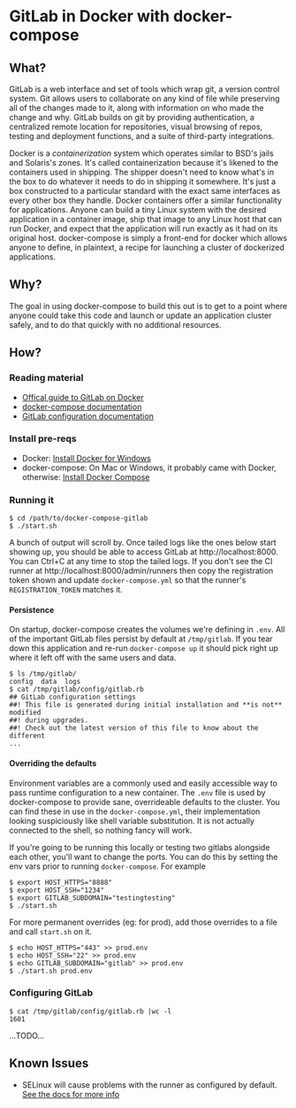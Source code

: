 # GitLab in Docker with docker-compose

## What?

GitLab is a web interface and set of tools which wrap git, a version control system. Git allows users to collaborate on any kind of file while preserving all of the changes made to it, along with information on who made the change and why. GitLab builds on git by providing authentication, a centralized remote location for repositories, visual browsing of repos, testing and deployment functions, and a suite of third-party integrations.

Docker is a _containerization_ system which operates similar to BSD's jails and Solaris's zones. It's called containerization because it's likened to the containers used in shipping. The shipper doesn't need to know what's in the box to do whatever it needs to do in shipping it somewhere. It's just a box constructed to a particular standard with the exact same interfaces as every other box they handle. Docker containers offer a similar functionality for applications. Anyone can build a tiny Linux system with the desired application in a container image, ship that image to any Linux host that can run Docker, and expect that the application will run exactly as it had on its original host. docker-compose is simply a front-end for docker which allows anyone to define, in plaintext, a recipe for launching a cluster of dockerized applications.

## Why?

The goal in using docker-compose to build this out is to get to a point where anyone could take this code and launch or update an application cluster safely, and to do that quickly with no additional resources.

## How?

### Reading material

* [Offical guide to GitLab on Docker](https://docs.gitlab.com/omnibus/docker/)
* [docker-compose documentation](https://docs.docker.com/compose/overview/)
* [GitLab configuration documentation](https://docs.gitlab.com/omnibus/settings/configuration.html)

### Install pre-reqs

* Docker: [Install Docker for Windows](https://docs.docker.com/docker-for-windows/install/)
* docker-compose: On Mac or Windows, it probably came with Docker, otherwise: [Install Docker Compose](https://docs.docker.com/compose/install/)

### Running it

    $ cd /path/to/docker-compose-gitlab
    $ ./start.sh

A bunch of output will scroll by. Once tailed logs like the ones below start showing up, you should be able to access GitLab at http://localhost:8000. You can Ctrl+C at any time to stop the tailed logs. If you don't see the CI runner at http://localhost:8000/admin/runners then copy the registration token shown and update `docker-compose.yml` so that the runner's `REGISTRATION_TOKEN` matches it.

#### Persistence

On startup, docker-compose creates the volumes we're defining in `.env`. All of the important GitLab files persist by default at `/tmp/gitlab`. If you tear down this application and re-run `docker-compose up` it should pick right up where it left off with the same users and data.

    $ ls /tmp/gitlab/
    config  data  logs
    $ cat /tmp/gitlab/config/gitlab.rb
    ## GitLab configuration settings
    ##! This file is generated during initial installation and **is not** modified
    ##! during upgrades.
    ##! Check out the latest version of this file to know about the different
    ...


#### Overriding the defaults

Environment variables are a commonly used and easily accessible way to pass runtime configuration to a new container. The `.env` file is used by docker-compose to provide sane, overrideable defaults to the cluster. You can find these in use in the `docker-compose.yml`, their implementation looking suspiciously like shell variable substitution. It is not actually connected to the shell, so nothing fancy will work.

If you're going to be running this locally or testing two gitlabs alongside each other, you'll want to change the ports. You can do this by setting the env vars prior to running `docker-compose`. For example

    $ export HOST_HTTPS="8888"
    $ export HOST_SSH="1234"
    $ export GITLAB_SUBDOMAIN="testingtesting"
    $ ./start.sh

For more permanent overrides (eg: for prod), add those overrides to a file and call `start.sh` on it.

    $ echo HOST_HTTPS="443" >> prod.env
    $ echo HOST_SSH="22" >> prod.env
    $ echo GITLAB_SUBDOMAIN="gitlab" >> prod.env
    $ ./start.sh prod.env

### Configuring GitLab

    $ cat /tmp/gitlab/config/gitlab.rb |wc -l
    1601

...TODO...


## Known Issues

* SELinux will cause problems with the runner as configured by default. [See the docs for more info](https://docs.gitlab.com/runner/install/docker.html#selinux)
